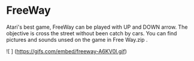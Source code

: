 # FreeWay
Atari's best game, FreeWay can be played with UP and DOWN arrow. The objective is cross the street without been catch by cars. 
You can find pictures and sounds unsed on the game in Free Way.zip .


![ ] (https://gifs.com/embed/freeway-A6KV0l.gif)
